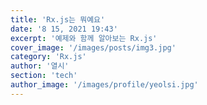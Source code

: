 ```yaml
---
title: 'Rx.js는 뭐예요'
date: '8 15, 2021 19:43'
excerpt: '예제와 함께 알아보는 Rx.js'
cover_image: '/images/posts/img3.jpg'
category: 'Rx.js'
author: '열시'
section: 'tech'
author_image: '/images/profile/yeolsi.jpg'
---
```

